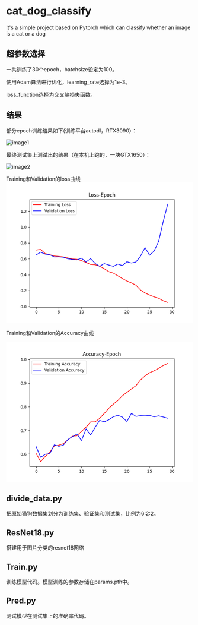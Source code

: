 # cat_dog_classify
it's a simple project based on Pytorch which can classify whether an image is a cat or a dog

## 超参数选择

一共训练了30个epoch，batchsize设定为100。

使用Adam算法进行优化，learning_rate选择为1e-3。

loss_function选择为交叉熵损失函数。

## 结果



部分epoch训练结果如下(训练平台autodl，RTX3090）：

![image1](https://github.com/akEliza/cat_dog_classify/blob/master/image-202307111091625734.png)

最终测试集上测试出的结果（在本机上跑的，一块GTX1650）：

![image2](https://github.com/akEliza/cat_dog_classify/blob/master/image-2023071102417459.jpg)

Training和Validation的loss曲线
![loss](https://github.com/akEliza/cat_dog_classify/blob/master/loss.png)

Training和Validation的Accuracy曲线

![accuracy](https://github.com/akEliza/cat_dog_classify/blob/master/accuracy.png)



## divide_data.py

把原始猫狗数据集划分为训练集、验证集和测试集，比例为6:2:2。

## ResNet18.py

搭建用于图片分类的resnet18网络

## Train.py

训练模型代码。模型训练的参数存储在params.pth中。

## Pred.py

测试模型在测试集上的准确率代码。
